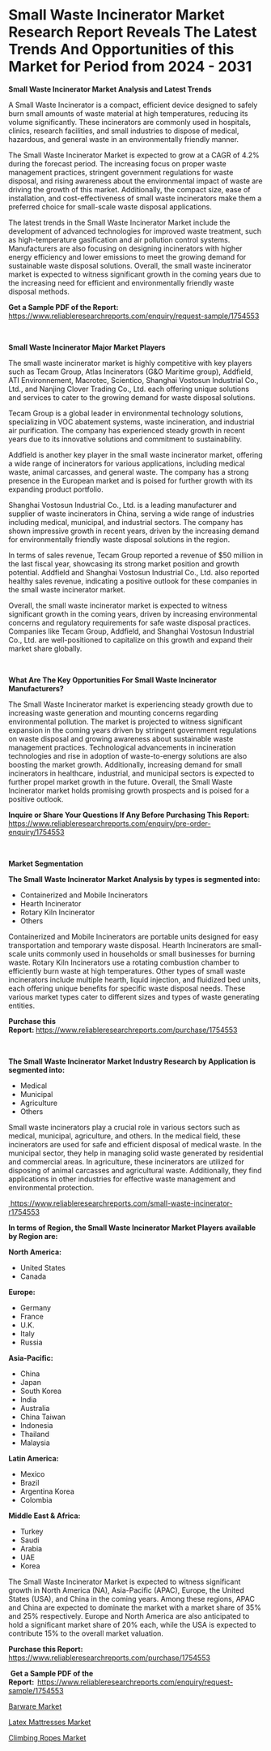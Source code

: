 <p><h1>Small Waste Incinerator Market Research Report Reveals The Latest Trends And Opportunities of this Market for Period from 2024 - 2031</h1></p><p><strong>Small Waste Incinerator Market Analysis and Latest Trends</strong></p>
<p><p>A Small Waste Incinerator is a compact, efficient device designed to safely burn small amounts of waste material at high temperatures, reducing its volume significantly. These incinerators are commonly used in hospitals, clinics, research facilities, and small industries to dispose of medical, hazardous, and general waste in an environmentally friendly manner.</p><p>The Small Waste Incinerator Market is expected to grow at a CAGR of 4.2% during the forecast period. The increasing focus on proper waste management practices, stringent government regulations for waste disposal, and rising awareness about the environmental impact of waste are driving the growth of this market. Additionally, the compact size, ease of installation, and cost-effectiveness of small waste incinerators make them a preferred choice for small-scale waste disposal applications.</p><p>The latest trends in the Small Waste Incinerator Market include the development of advanced technologies for improved waste treatment, such as high-temperature gasification and air pollution control systems. Manufacturers are also focusing on designing incinerators with higher energy efficiency and lower emissions to meet the growing demand for sustainable waste disposal solutions. Overall, the small waste incinerator market is expected to witness significant growth in the coming years due to the increasing need for efficient and environmentally friendly waste disposal methods.</p></p>
<p><strong>Get a Sample PDF of the Report:&nbsp;</strong> <a href="https://www.reliableresearchreports.com/enquiry/request-sample/1754553">https://www.reliableresearchreports.com/enquiry/request-sample/1754553</a></p>
<p>&nbsp;</p>
<p><strong>Small Waste Incinerator Major Market Players</strong></p>
<p><p>The small waste incinerator market is highly competitive with key players such as Tecam Group, Atlas Incinerators (G&O Maritime group), Addfield, ATI Environnement, Macrotec, Scientico, Shanghai Vostosun Industrial Co., Ltd., and Nanjing Clover Trading Co., Ltd. each offering unique solutions and services to cater to the growing demand for waste disposal solutions.</p><p>Tecam Group is a global leader in environmental technology solutions, specializing in VOC abatement systems, waste incineration, and industrial air purification. The company has experienced steady growth in recent years due to its innovative solutions and commitment to sustainability.</p><p>Addfield is another key player in the small waste incinerator market, offering a wide range of incinerators for various applications, including medical waste, animal carcasses, and general waste. The company has a strong presence in the European market and is poised for further growth with its expanding product portfolio.</p><p>Shanghai Vostosun Industrial Co., Ltd. is a leading manufacturer and supplier of waste incinerators in China, serving a wide range of industries including medical, municipal, and industrial sectors. The company has shown impressive growth in recent years, driven by the increasing demand for environmentally friendly waste disposal solutions in the region.</p><p>In terms of sales revenue, Tecam Group reported a revenue of $50 million in the last fiscal year, showcasing its strong market position and growth potential. Addfield and Shanghai Vostosun Industrial Co., Ltd. also reported healthy sales revenue, indicating a positive outlook for these companies in the small waste incinerator market.</p><p>Overall, the small waste incinerator market is expected to witness significant growth in the coming years, driven by increasing environmental concerns and regulatory requirements for safe waste disposal practices. Companies like Tecam Group, Addfield, and Shanghai Vostosun Industrial Co., Ltd. are well-positioned to capitalize on this growth and expand their market share globally.</p></p>
<p>&nbsp;</p>
<p><strong>What Are The Key Opportunities For Small Waste Incinerator Manufacturers?</strong></p>
<p><p>The Small Waste Incinerator market is experiencing steady growth due to increasing waste generation and mounting concerns regarding environmental pollution. The market is projected to witness significant expansion in the coming years driven by stringent government regulations on waste disposal and growing awareness about sustainable waste management practices. Technological advancements in incineration technologies and rise in adoption of waste-to-energy solutions are also boosting the market growth. Additionally, increasing demand for small incinerators in healthcare, industrial, and municipal sectors is expected to further propel market growth in the future. Overall, the Small Waste Incinerator market holds promising growth prospects and is poised for a positive outlook.</p></p>
<p><strong>Inquire or Share Your Questions If Any Before Purchasing This Report:</strong> <a href="https://www.reliableresearchreports.com/enquiry/pre-order-enquiry/1754553">https://www.reliableresearchreports.com/enquiry/pre-order-enquiry/1754553</a></p>
<p>&nbsp;</p>
<p><strong>Market Segmentation</strong></p>
<p><strong>The Small Waste Incinerator Market Analysis by types is segmented into:</strong></p>
<p><ul><li>Containerized and Mobile Incinerators</li><li>Hearth Incinerator</li><li>Rotary Kiln Incinerator</li><li>Others</li></ul></p>
<p><p>Containerized and Mobile Incinerators are portable units designed for easy transportation and temporary waste disposal. Hearth Incinerators are small-scale units commonly used in households or small businesses for burning waste. Rotary Kiln Incinerators use a rotating combustion chamber to efficiently burn waste at high temperatures. Other types of small waste incinerators include multiple hearth, liquid injection, and fluidized bed units, each offering unique benefits for specific waste disposal needs. These various market types cater to different sizes and types of waste generating entities.</p></p>
<p><strong>Purchase this Report:&nbsp;</strong><a href="https://www.reliableresearchreports.com/purchase/1754553">https://www.reliableresearchreports.com/purchase/1754553</a></p>
<p>&nbsp;</p>
<p><strong>The Small Waste Incinerator Market Industry Research by Application is segmented into:</strong></p>
<p><ul><li>Medical</li><li>Municipal</li><li>Agriculture</li><li>Others</li></ul></p>
<p><p>Small waste incinerators play a crucial role in various sectors such as medical, municipal, agriculture, and others. In the medical field, these incinerators are used for safe and efficient disposal of medical waste. In the municipal sector, they help in managing solid waste generated by residential and commercial areas. In agriculture, these incinerators are utilized for disposing of animal carcasses and agricultural waste. Additionally, they find applications in other industries for effective waste management and environmental protection.</p></p>
<p><a href="https://www.reliableresearchreports.com/small-waste-incinerator-r1754553">&nbsp;https://www.reliableresearchreports.com/small-waste-incinerator-r1754553</a></p>
<p><strong>In terms of Region, the Small Waste Incinerator Market Players available by Region are:</strong></p>
<p>
    <p> <strong> North America: </strong>
        <ul>
            <li>United States</li>
            <li>Canada</li>
        </ul>
        </p> 
    <p> <strong> Europe: </strong>
        <ul>
            <li>Germany</li>
            <li>France</li>
            <li>U.K.</li>
            <li>Italy</li>
            <li>Russia</li>
        </ul>
        </p> 
    <p> <strong> Asia-Pacific: </strong>
        <ul>
            <li>China</li>
            <li>Japan</li>
            <li>South Korea</li>
            <li>India</li>
            <li>Australia</li>
            <li>China Taiwan</li>
            <li>Indonesia</li>
            <li>Thailand</li>
            <li>Malaysia</li>
        </ul>
        </p> 
    <p> <strong> Latin America: </strong>
        <ul>
            <li>Mexico</li>
            <li>Brazil</li>
            <li>Argentina Korea</li>
            <li>Colombia</li>
        </ul>
        </p> 
    <p> <strong> Middle East & Africa: </strong>
        <ul>
            <li>Turkey</li>
            <li>Saudi</li>
            <li>Arabia</li>
            <li>UAE</li>
            <li>Korea</li>
        </ul>
    </p>
    </p>
<p><p>The Small Waste Incinerator Market is expected to witness significant growth in North America (NA), Asia-Pacific (APAC), Europe, the United States (USA), and China in the coming years. Among these regions, APAC and China are expected to dominate the market with a market share of 35% and 25% respectively. Europe and North America are also anticipated to hold a significant market share of 20% each, while the USA is expected to contribute 15% to the overall market valuation.</p></p>
<p><strong>Purchase this Report: </strong><a href="https://www.reliableresearchreports.com/purchase/1754553">https://www.reliableresearchreports.com/purchase/1754553</a></p>
<p>&nbsp;<strong>Get a Sample PDF of the Report:&nbsp;&nbsp;</strong><a href="https://www.reliableresearchreports.com/enquiry/request-sample/1754553">https://www.reliableresearchreports.com/enquiry/request-sample/1754553</a></p>
<p><strong></strong></p>
<p><p><a href="https://www.linkedin.com/pulse/barware-market-analysis-sze-forecasted-period-from-2024-tyqje?trackingId=Wu%2B7qeSe8oYLGSWlgZWP5g%3D%3D">Barware Market</a></p><p><a href="https://www.linkedin.com/pulse/latex-mattresses-market-research-report-its-history-forecast-vvm2e?trackingId=CW4PnfhxRvUHqn55gR3X%2FA%3D%3D">Latex Mattresses Market</a></p><p><a href="https://www.linkedin.com/pulse/climbing-ropes-market-trends-forecast-competitive-guzke?trackingId=YRDDsiFiGpYT174yU%2BhLMQ%3D%3D">Climbing Ropes Market</a></p></p>